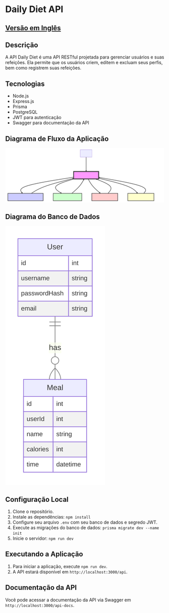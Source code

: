 # Daily Diet API

## [Versão em Inglês](README.md)

## Descrição

A API Daily Diet é uma API RESTful projetada para gerenciar usuários e suas refeições. Ela permite que os usuários criem, editem e excluam seus perfis, bem como registrem suas refeições.

## Tecnologias

- Node.js
- Express.js
- Prisma
- PostgreSQL
- JWT para autenticação
- Swagger para documentação da API

## Diagrama de Fluxo da Aplicação

![Application Flow Diagram](./assets/diagrama_fluxo.svg)


## Diagrama do Banco de Dados

![Database Diagram](./assets/database_diagram.svg)


## Configuração Local

1. Clone o repositório.
2. Instale as dependências: `npm install`
3. Configure seu arquivo `.env` com seu banco de dados e segredo JWT.
4. Execute as migrações do banco de dados: `prisma migrate dev --name init`
5. Inicie o servidor: `npm run dev`

## Executando a Aplicação

1. Para iniciar a aplicação, execute `npm run dev`.
2. A API estará disponível em `http://localhost:3000/api`.

## Documentação da API

Você pode acessar a documentação da API via Swagger em `http://localhost:3000/api-docs`.
